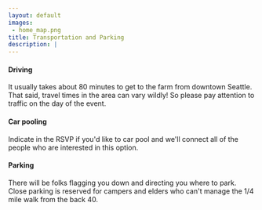 ```yaml
---
layout: default
images:
 - home_map.png
title: Transportation and Parking
description: |
---
```


#### Driving
It usually takes about 80 minutes to get to the farm from downtown Seattle. That said, travel times in the area can vary wildly! So please pay attention to traffic on the day of the event.

#### Car pooling
Indicate in the RSVP if you'd like to car pool and we'll connect all of the people who are interested in this option.

#### Parking
There will be folks flagging you down and directing you where to park. Close parking is reserved for campers and elders who can't manage the 1/4 mile walk from the back 40.
